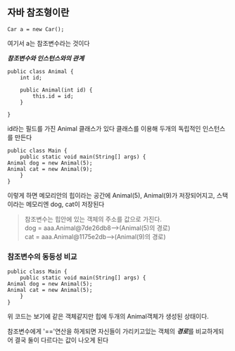 ## 자바 참조형이란
```
Car a = new Car();
```
여기서 a는 참조변수라는 것이다

***참조변수와 인스턴스와의 관계***
```
public class Animal {
	int id;

	public Animal(int id) {
		this.id = id;
	}

}
```
id라는 필드를 가진 Animal 클래스가 있다
클래스를 이용해 두개의 독립적인 인스턴스를 만든다
```
public class Main {
	public static void main(String[] args) {
Animal dog = new Animal(5);
Animal cat = new Animal(9);
	}
}
```

이렇게 하면 메모리안의 힙이라는 공간에 Animal(5), Animal(9)가 저장되어지고, 스택이라는 메모리엔 dog, cat이 저장된다

> 참조변수는 힙안에 있는 객체의 주소를 값으로 가진다.<br>
dog = aaa.Animal@7de26db8-->(Animal(5)의 경로)<br>
cat = aaa.Animal@1175e2db-->(Animal(9)의 경로)


### 참조변수의 동등성 비교
```
public class Main {
	public static void main(String[] args) {
Animal dog = new Animal(5);
Animal cat = new Animal(5);
	}
}
```
위 코드는 보기에 같은 객체같지만 힙에 두개의 Animal객체가 생성된 상태이다.

참조변수에게 '=='연산을 하게되면 자신들이 가리키고있는 객체의 ***경로***를 비교하게되어 결국 둘이 다르다는 값이 나오게 된다



